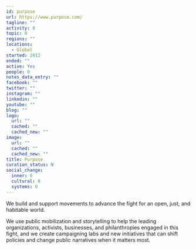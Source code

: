 ```yaml
---
id: purpose
url: https://www.purpose.com/
tagline: ""
activity: 0
topic: 0
regions: ""
locations:
  - Global
started: 2012
ended: ""
active: Yes
people: 0
notes_data_entry: ""
facebook: ""
twitter: ""
instagram: ""
linkedin: ""
youtube: ""
blog: ""
logo:
  url: ""
  cached: ""
  cached_new: ""
image:
  url: ""
  cached: ""
  cached_new: ""
title: Purpose
curation_status: N
social_change:
  inner: 0
  cultural: 0
  systems: 0
---
```


We build and support movements to advance the fight for an open, just, and habitable world.

We use public mobilization and storytelling to help the leading organizations, activists, businesses, and philanthropies engaged in this fight, and we create campaigning labs and new initiatives that can shift policies and change public narratives when it matters most.
